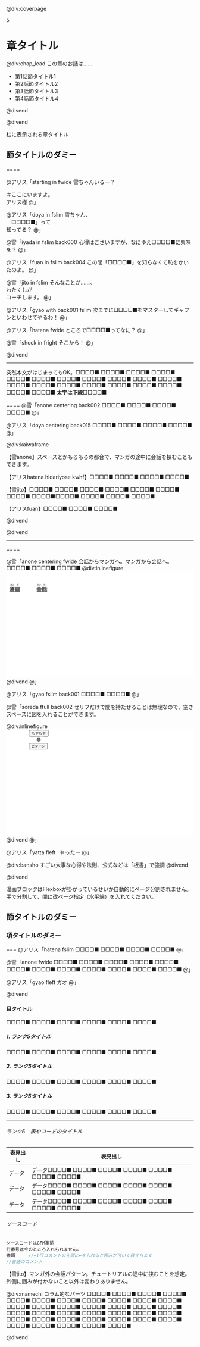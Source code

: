 @div:coverpage
<div class="chap_num">5</div>

# 章タイトル

@div:chap_lead
この章のお話は……

- <span class="tobira_num">第1話</span>節タイトル1
- <span class="tobira_num">第2話</span>節タイトル2
- <span class="tobira_num">第3話</span>節タイトル3
- <span class="tobira_num">第4話</span>節タイトル4

@divend

@divend

<p id="pagetitle">柱に表示される章タイトル</a>

## 節タイトルのダミー


====

@アリス「starting in fwide
雪ちゃんいるー？

＃ここにいますよ。<br>アリス様
@」


@アリス「doya in fslim
雪ちゃん、<br>「□□□□■」って<br>知ってる？
@」

@雪「iyada in fslim back000
心得はございますが、なにゆえ□□□□■に興味を？
@」

@アリス「fuan in fslim back004
この間「□□□□■」を知らなくて恥をかいたのよ。
@」

@雪「jito in fslim
そんなことが……。<br>
わたくしが<br>
コーチします。
@」

@アリス「gyao with back001 fslim
次までに□□□□■をマスターしてギャフンといわせてやるわ！
@」

@アリス「hatena fwide
ところで□□□□■ってなに？
@」

@雪「shock in fright
そこから！
@」

@divend

---


突然本文がはじまってもOK。□□□□■ □□□□■ □□□□■ □□□□■ □□□□■ □□□□■ □□□□■ □□□□■ □□□□■ □□□□■ □□□□■ □□□□■ □□□□■ □□□□■ □□□□■ □□□□■ □□□□■ □□□□■ □□□□■ □□□□■ **太字は下線**□□□□■


====
@雪「anone centering back002
□□□□■ □□□□■ □□□□■ □□□□■
@」

@アリス「doya centering back015
□□□□■ □□□□■ □□□□■ □□□□■
@」

@div:kaiwaframe

【雪anone】スペースとかもろもろの都合で、マンガの途中に会話を挟むこともできます。

【アリスhatena hidariyose kwhf】□□□□■ □□□□■ □□□□■ □□□□■

【雪jito】□□□□■ □□□□■ □□□□■ □□□□■ □□□□■ □□□□■ □□□□■ □□□□■□□□□■ □□□□■ □□□□■ □□□□■

【アリスfuan】□□□□■ □□□□■ □□□□■

@divend

@divend

---

====

@雪「anone centering fwide
会話からマンガへ。マンガから会話へ。□□□□■ □□□□■ □□□□■
@div:inlinefigure
![](chap5img/chap5zu/chap5zu2.svg?svgimg=70,70,30,-1,-8)
@divend
@」

@アリス「gyao fslim back001
□□□□■ □□□□■
@」

@雪「soreda ffull back002
セリフだけで間を持たせることは無理なので、空きスペースに図を入れることができます。

@div:inlinefigure
![](chap5img/chap5zu/chap5zu3.svg?svgimg=40,80,30,30,8)
@divend
@」

@アリス「yatta fleft
&ensp;やったー
@」

@div:bansho
すごい大事な心得や法則、公式などは「板書」で強調
@divend

@divend

漫画ブロックはFlexboxが掛かっているせいか自動的にページ分割されません。手で分割して、間に改ページ指定（水平線）を入れてください。


## 節タイトルのダミー

### 項タイトルのダミー

===
@アリス「hatena fslim
□□□□■ □□□□■ □□□□■ □□□□■
@」

@雪「anone fwide
□□□□■ □□□□■ □□□□■ □□□□■
□□□□■ □□□□■ □□□□■ □□□□■
□□□□■ □□□□■ □□□□■ □□□□■
@」

@アリス「gyao fleft
ガオ
@」

@divend


#### 目タイトル
□□□□■ □□□□■ □□□□■ □□□□■ □□□□■ □□□□■

##### 1. ランク5タイトル
□□□□■ □□□□■ □□□□■ □□□□■ □□□□■ □□□□■

##### 2. ランク5タイトル
□□□□■ □□□□■ □□□□■ □□□□■ □□□□■ □□□□■


##### 3. ランク5タイトル
□□□□■ □□□□■ □□□□■ □□□□■ □□□□■ □□□□■

---

###### ランク6　表やコードのタイトル
|表見出し |表見出し
|--|--
|データ | データ□□□□■ □□□□■ □□□□■ □□□□■ □□□□■ □□□□■ □□□□■
|データ | データ□□□□■ □□□□■ □□□□■ □□□□■ □□□□■ □□□□■ □□□□■
|データ | データ□□□□■ □□□□■ □□□□■ □□□□■ □□□□■ □□□□■ □□□□■

###### ソースコード
```js
ソースコードはGFM準拠
行番号は今のところ入れられません。
強調     //←1行コメントの先頭に←を入れると囲みが付いて目立ちます
//普通のコメント
```

【雪jito】マンガ外の会話パターン。チュートリアルの途中に挟むことを想定。外側に囲みが付かないこと以外は変わりありません。

@div:mamechi
コラム的なパーツ □□□□■ □□□□■ □□□□■ □□□□■ □□□□■ □□□□■ □□□□■ □□□□■ □□□□■ □□□□■ □□□□■ □□□□■ □□□□■ □□□□■ □□□□■ □□□□■ □□□□■ □□□□■ □□□□■ □□□□■ □□□□■ □□□□■ □□□□■ □□□□■ □□□□■ □□□□■ □□□□■ □□□□■ □□□□■ □□□□■ □□□□■ □□□□■ □□□□■ □□□□■ □□□□■ □□□□■ □□□□■

@divend
